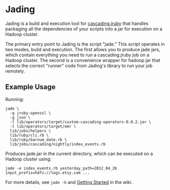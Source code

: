 # Jading

Jading is a build and execution tool for
[cascading.jruby](https://github.com/mrwalker/cascading.jruby) that handles
packaging all the dependencies of your scripts into a jar for execution on a
Hadoop cluster.

The primary entry point to Jading is the script "jade." This script operates in
two modes, build and execution.  The first allows you to produce jade jars,
which contain everything you need to run a cascading.jruby job on a Hadoop
cluster.  The second is a convenience wrapper for hadoop jar that selects the
correct "runner" code from Jading's library to run your job remotely.

## Example Usage

Running:

    jade \
      -g jruby-openssl \
      -g json \
      -l lib/operators/target/custom-cascading-operators-0.0.2.jar \
      -l lib/operators/target/emr \
      lib/jobs/helpers \
      lib/ruby/cli.rb \
      lib/ruby/barnum_date.rb \
      lib/jobs/cascading/nightly/index_events.rb

Produces jade.jar in the current directory, which can be executed on a Hadoop
cluster using:

    jade -e index_events.rb yesterday_path=2012_04_26 input_prefix=hdfs://logs.etsy.com ...

For more details, see `jade -h` and [Getting Started](https://github.com/etsy/jading/wiki/Getting-Started) in the wiki.
